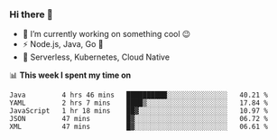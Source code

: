 ### Hi there 👋

<!--
**nodejh/nodejh** is a ✨ _special_ ✨ repository because its `README.md` (this file) appears on your GitHub profile.

Here are some ideas to get you started:

- 🔭 I’m currently working on ...
- 🌱 I’m currently learning ...
- 👯 I’m looking to collaborate on ...
- 🤔 I’m looking for help with ...
- 💬 Ask me about ...
- 📫 How to reach me: ...
- 😄 Pronouns: ...
- ⚡ Fun fact: ...
-->

- 🔭 I’m currently working on something cool :wink:
- ⚡ Node.js, Java, Go :thought_balloon:
- 🤖 Serverless, Kubernetes, Cloud Native

📊 **This week I spent my time on**

<!--START_SECTION:waka-->
```text
Java         4 hrs 46 mins   ██████████░░░░░░░░░░░░░░░   40.21 % 
YAML         2 hrs 7 mins    ████▒░░░░░░░░░░░░░░░░░░░░   17.84 % 
JavaScript   1 hr 18 mins    ██▓░░░░░░░░░░░░░░░░░░░░░░   10.97 % 
JSON         47 mins         █▓░░░░░░░░░░░░░░░░░░░░░░░   06.72 % 
XML          47 mins         █▓░░░░░░░░░░░░░░░░░░░░░░░   06.61 % 
```
<!--END_SECTION:waka-->


<!--
:traffic_light: **Visitors**

![visitors](https://visitor-badge.glitch.me/badge?page_id=nodejh.nodejh)
-->
